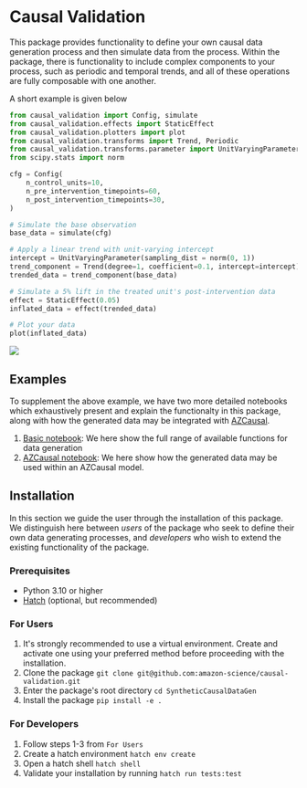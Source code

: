 # Causal Validation

This package provides functionality to define your own causal data generation process and then simulate data from the process. Within the package, there is functionality to include complex components to your process, such as periodic and temporal trends, and all of these operations are fully composable with one another. 

A short example is given below
```python
from causal_validation import Config, simulate
from causal_validation.effects import StaticEffect
from causal_validation.plotters import plot
from causal_validation.transforms import Trend, Periodic
from causal_validation.transforms.parameter import UnitVaryingParameter
from scipy.stats import norm

cfg = Config(
    n_control_units=10,
    n_pre_intervention_timepoints=60,
    n_post_intervention_timepoints=30,
)

# Simulate the base observation
base_data = simulate(cfg)

# Apply a linear trend with unit-varying intercept
intercept = UnitVaryingParameter(sampling_dist = norm(0, 1))
trend_component = Trend(degree=1, coefficient=0.1, intercept=intercept)
trended_data = trend_component(base_data)

# Simulate a 5% lift in the treated unit's post-intervention data
effect = StaticEffect(0.05)
inflated_data = effect(trended_data)

# Plot your data
plot(inflated_data)
```

![](https://raw.githubusercontent.com/amazon-science/causal-validation/main/static/readme_fig.png?token=GHSAT0AAAAAACTFBAFOPO3QHKOVJ26W4DU4ZWHSWFA)


## Examples

To supplement the above example, we have two more detailed notebooks which exhaustively present and explain the functionalty in this package, along with how the generated data may be integrated with [AZCausal](https://github.com/amazon-science/azcausal).
1. [Basic notebook](): We here show the full range of available functions for data generation
2. [AZCausal notebook](): We here show how the generated data may be used within an AZCausal model.

## Installation

In this section we guide the user through the installation of this package. We distinguish here between _users_ of the package who seek to define their own data generating processes, and _developers_ who wish to extend the existing functionality of the package.

### Prerequisites

- Python 3.10 or higher
- [Hatch](https://hatch.pypa.io/latest/) (optional, but recommended)

### For Users

1. It's strongly recommended to use a virtual environment. Create and activate one using your preferred method before proceeding with the installation.
2. Clone the package `git clone git@github.com:amazon-science/causal-validation.git`
3. Enter the package's root directory `cd SyntheticCausalDataGen`
4. Install the package `pip install -e .`

### For Developers

1. Follow steps 1-3 from `For Users`
2. Create a hatch environment `hatch env create`
3. Open a hatch shell `hatch shell`
4. Validate your installation by running `hatch run tests:test`
